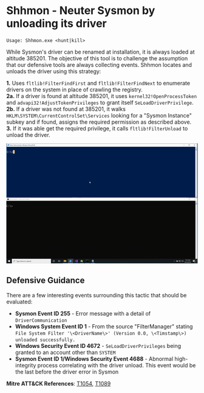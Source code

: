 # Shhmon - Neuter Sysmon by unloading its driver
```
Usage: Shhmon.exe <hunt|kill>
```

While Sysmon's driver can be renamed at installation, it is always loaded at altitude 385201. The objective of this tool is to challenge the assumption that our defensive tools are always collecting events. Shhmon locates and unloads the driver using this strategy:

**1.** Uses `fltlib!FilterFindFirst` and `fltlib!FilterFindNext` to enumerate drivers on the system in place of crawling the registry.  
**2a.** If a driver is found at altitude 385201, it uses `kernel32!OpenProcessToken` and `advapi32!AdjustTokenPrivileges` to grant itself `SeLoadDriverPrivilege`.  
**2b.** If a driver was not found at 385201, it walks `HKLM\SYSTEM\CurrentControlSet\Services` looking for a "Sysmon Instance" subkey and if found, assigns the required permission as described above.  
**3.** If it was able get the required privilege, it calls `fltlib!FilterUnload` to unload the driver.  

![](ShhmonDemo.gif)

## Defensive Guidance
There are a few interesting events surrounding this tactic that should be evaluated:
- **Sysmon Event ID 255** - Error message with a detail of `DriverCommunication`
- **Windows System Event ID 1** - From the source "FilterManager" stating `File System Filter '\<DriverName\>' (Version 0.0, \<Timstamp\>) unloaded successfully.`
- **Windows Security Event ID 4672** - `SeLoadDriverPrivileges` being granted to an account other than `SYSTEM`
- **Sysmon Event ID 1/Windows Security Event 4688** - Abnormal high-integrity process correlating with the driver unload. This event would be the last before the driver error in Sysmon

**Mitre ATT&CK References**: [T1054](https://attack.mitre.org/techniques/T1054/), [T1089](https://attack.mitre.org/techniques/T1089/)

